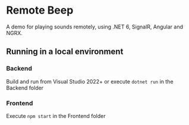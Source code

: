 # Remote Beep

A demo for playing sounds remotely, using .NET 6, SignalR, Angular and NGRX.

## Running in a local environment

### Backend

Build and run from Visual Studio 2022+ or execute ```dotnet run``` in the Backend folder

### Frontend

Execute ```npm start``` in the Frontend folder



